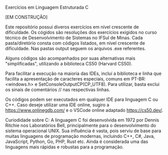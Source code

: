 Exercícios em Linguagem Estruturada C

[EM CONSTRUÇÃO]

Este repositório possui diveros exercícios em nível crescente de dificuldade. 
Os cógidos são resoluções dos exercícios exigidos no curso técnico de Desenvolvimento de Sistemas no IFSul de Minas.
Cada pasta/diretório consta com códigos listados, em nível crescente de dificuldade. Nas pastas output seguem os arquivos .exe referentes.

Alguns códigos são acompanhados por suas alternativas mais "simplificadas", utilizando a biblioteca CS50 (Harvard CS50).

Para facilitar a execução na maioria das IDEs, incluí a biblioteca e linha que facilita a apresentação de caracteres especiais, comuns em PT-BR: <windows.h> e  SetConsoleOutputCP(CP_UTF8). 
Para utilizar, basta exclui os sinais de comentários // nas respectivas linhas.


Os códigos podem ser executados em qualquer IDE para linguagem C ou C++.
Caso deseje utilizar uma IDE online, sugiro a https://www.onlinegdb.com/ e o VSCode online adaptado https://cs50.dev/.


Curiodidade sobre C:
A linguagem C foi desenvolvida em 1972 por Dennis Ritchie nos Laboratórios Bell, principalmente para o desenvolvimento do sistema operacional UNIX. 
Sua influência é vasta, pois serviu de base para muitas linguagens de programação modernas, incluindo C++, C#, Java, JavaScript, Python, Go, PHP, Rust etc. 
Ainda é considerada uma das linguagens mais rápidas e robustas para a programação.
